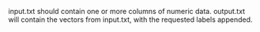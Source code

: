 input.txt should contain one or more columns of numeric data.
output.txt will contain the vectors from input.txt, with the requested labels appended.
